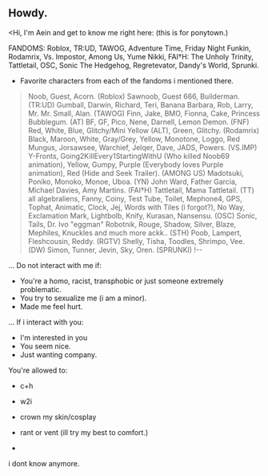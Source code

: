 ## Howdy.

<Hi, I'm Aein and get to know me right here: (this is for ponytown.)

FANDOMS: Roblox, TR:UD, TAWOG, Adventure Time, Friday Night Funkin, Rodamrix, Vs. Impostor, Among Us, Yume Nikki, FAI†H: The Unholy Trinity, Tattletail, OSC, Sonic The Hedgehog, Regretevator, Dandy's World, Sprunki.

- Favorite characters from each of the fandoms i mentioned there.

> Noob, Guest, Acorn. (Roblox)
> Sawnoob, Guest 666, Builderman. (TR:UD)
> Gumball, Darwin, Richard, Teri, Banana Barbara, Rob, Larry, Mr. Mr. Small, Alan. (TAWOG)
> Finn, Jake, BMO, Fionna, Cake, Princess Bubblegum. (AT)
> BF, GF, Pico, Nene, Darnell, Lemon Demon. (FNF)
> Red, White, Blue, Glitchy/Mini Yellow (ALT), Green, Glitchy. (Rodamrix)
> Black, Maroon, White, Gray/Grey, Yellow, Monotone, Loggo, Red Mungus, Jorsawsee, Warchief, Jelqer, Dave, JADS, Powers. (VS.IMP)
> Y-Fronts, Going2KillEvery1StartingWithU (Who killed Noob69 animation), Yellow, Gumpy, Purple (Everybody loves Purple animation), Red (Hide and Seek Trailer). (AMONG US)
> Madotsuki, Poniko, Monoko, Monoe, Uboa. (YN)
> John Ward, Father Garcia, Michael Davies, Amy Martins. (FAI†H)
> Tattletail, Mama Tattletail. (TT)
> all algebraliens, Fanny, Coiny, Test Tube, Toilet, Mephone4, GPS, Tophat, Animatic, Clock, Jej, Words with Tiles (i forgot?), No Way, Exclamation Mark, Lightbolb, Knify, Kurasan, Nansensu. (OSC)
> Sonic, Tails, Dr. Ivo "eggman" Robotnik, Rouge, Shadow, Silver, Blaze, Mephiles, Knuckles and much more ackk.. (STH)
> Poob, Lampert, Fleshcousin, Reddy. (RGTV)
> Shelly, Tisha, Toodles, Shrimpo, Vee. (DW)
> Simon, Tunner, Jevin, Sky, Oren. (SPRUNKI)
!--

... Do not interact with me if:

- You're a homo, racist, transphobic or just someone extremely problematic.
- You try to sexualize me (i am a minor).
- Made me feel hurt.

... If i interact with you:

- I'm interested in you
- You seem nice.
- Just wanting company.

You're allowed to:

- c+h
- w2i
- crown my skin/cosplay
- rant or vent (ill try my best to comfort.)

-
i dont know anymore.
